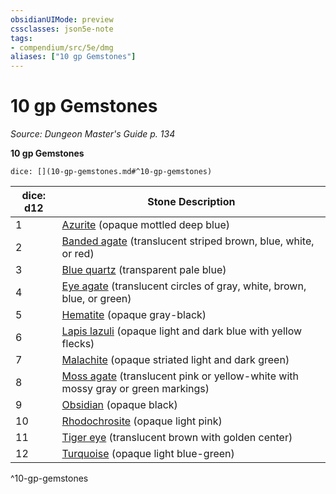 ```yaml
---
obsidianUIMode: preview
cssclasses: json5e-note
tags:
- compendium/src/5e/dmg
aliases: ["10 gp Gemstones"]
---
```

# 10 gp Gemstones
*Source: Dungeon Master's Guide p. 134* 

**10 gp Gemstones**

`dice: [](10-gp-gemstones.md#^10-gp-gemstones)`

| dice: d12 | Stone Description |
|-----------|-------------------|
| 1 | [Azurite](5E2014官方资源/items/azurite.md) (opaque mottled deep blue) |
| 2 | [Banded agate](5E2014官方资源/items/banded-agate.md) (translucent striped brown, blue, white, or red) |
| 3 | [Blue quartz](5E2014官方资源/items/blue-quartz.md) (transparent pale blue) |
| 4 | [Eye agate](5E2014官方资源/items/eye-agate.md) (translucent circles of gray, white, brown, blue, or green) |
| 5 | [Hematite](5E2014官方资源/items/hematite.md) (opaque gray-black) |
| 6 | [Lapis lazuli](5E2014官方资源/items/lapis-lazuli.md) (opaque light and dark blue with yellow flecks) |
| 7 | [Malachite](5E2014官方资源/items/malachite.md) (opaque striated light and dark green) |
| 8 | [Moss agate](5E2014官方资源/items/moss-agate.md) (translucent pink or yellow-white with mossy gray or green markings) |
| 9 | [Obsidian](5E2014官方资源/items/obsidian.md) (opaque black) |
| 10 | [Rhodochrosite](5E2014官方资源/items/rhodochrosite.md) (opaque light pink) |
| 11 | [Tiger eye](5E2014官方资源/items/tiger-eye.md) (translucent brown with golden center) |
| 12 | [Turquoise](5E2014官方资源/items/turquoise.md) (opaque light blue-green) |
^10-gp-gemstones